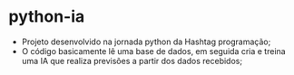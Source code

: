 # python-ia
* Projeto desenvolvido na jornada python da Hashtag programação;
* O código basicamente lê uma base de dados, em seguida cria e treina uma IA que realiza previsões a partir dos dados recebidos;
